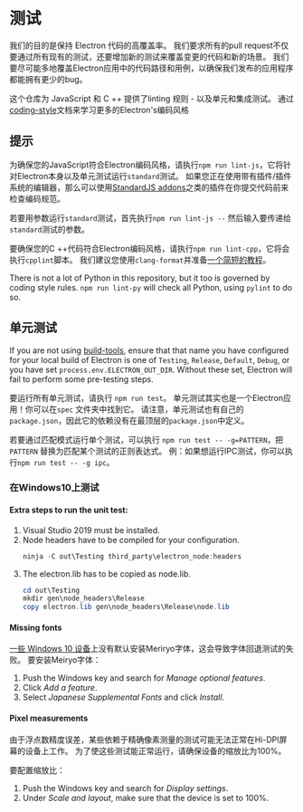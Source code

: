 # 测试

我们的目的是保持 Electron 代码的高覆盖率。 我们要求所有的pull request不仅要通过所有现有的测试，还要增加新的测试来覆盖变更的代码和新的场景。 我们要尽可能多地覆盖Electron应用中的代码路径和用例，以确保我们发布的应用程序都能拥有更少的bug。

这个仓库为 JavaScript 和 C ++ 提供了linting 规则 - 以及单元和集成测试。 通过 [coding-style](coding-style.md)文档来学习更多的Electron's编码风格

## 提示

为确保您的JavaScript符合Electron编码风格，请执行`npm run lint-js`，它将针对Electron本身以及单元测试运行`standard`测试。 如果您正在使用带有插件/插件系统的编辑器，那么可以使用[StandardJS addons](https://standardjs.com/#are-there-text-editor-plugins)之类的插件在你提交代码前来检查编码规范。

若要用参数运行`standard`测试，首先执行`npm run lint-js --` 然后输入要传递给`standard`测试的参数。

要确保您的C ++代码符合Electron编码风格，请执行`npm run lint-cpp`，它将会执行`cpplint`脚本。 我们建议您使用`clang-format`并准备[一个简短的教程](clang-format.md)。

There is not a lot of Python in this repository, but it too is governed by coding style rules. `npm run lint-py` will check all Python, using `pylint` to do so.

## 单元测试

If you are not using [build-tools](https://github.com/electron/build-tools), ensure that that name you have configured for your local build of Electron is one of `Testing`, `Release`, `Default`, `Debug`, or you have set `process.env.ELECTRON_OUT_DIR`. Without these set, Electron will fail to perform some pre-testing steps.

要运行所有单元测试，请执行 `npm run test`。 单元测试其实也是一个Electron应用！你可以在`spec` 文件夹中找到它。 请注意，单元测试也有自己的 `package.json`，因此它的依赖没有在最顶层的`package.json`中定义。

若要通过匹配模式运行单个测试，可以执行 `npm run test --
-g=PATTERN`，把`PATTERN` 替换为匹配某个测试的正则表达式。 例：如果想运行IPC测试，你可以执行`npm run test -- -g ipc`。

### 在Windows10上测试

#### Extra steps to run the unit test:

1. Visual Studio 2019 must be installed.
2. Node headers have to be compiled for your configuration.
   ```powershell
   ninja -C out\Testing third_party\electron_node:headers
   ```
3. The electron.lib has to be copied as node.lib.
   ```powershell
   cd out\Testing
   mkdir gen\node_headers\Release
   copy electron.lib gen\node_headers\Release\node.lib
   ```

#### Missing fonts

[一些 Windows 10 设备](https://docs.microsoft.com/en-us/typography/fonts/windows_10_font_list)上没有默认安装Meriryo字体，这会导致字体回退测试的失败。 要安装Meiryo字体：
1. Push the Windows key and search for _Manage optional features_.
2. Click _Add a feature_.
3. Select _Japanese Supplemental Fonts_ and click _Install_.

#### Pixel measurements

由于浮点数精度误差，某些依赖于精确像素测量的测试可能无法正常在Hi-DPI屏幕的设备上工作。 为了使这些测试能正常运行，请确保设备的缩放比为100%。

要配置缩放比：
1. Push the Windows key and search for _Display settings_.
2. Under _Scale and layout_, make sure that the device is set to 100%.
